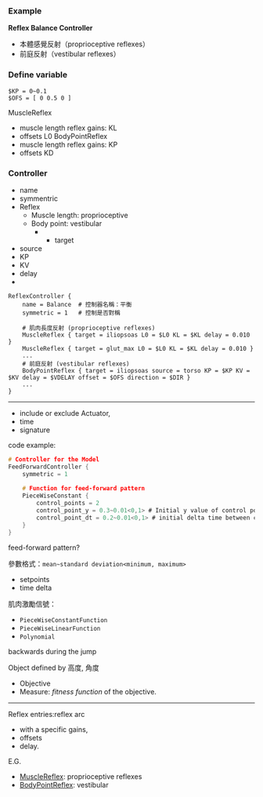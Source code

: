 ### Example
**Reflex Balance Controller**
- 本體感覺反射（proprioceptive reflexes）
- 前庭反射（vestibular reflexes）

### Define variable
```
$KP = 0~0.1
$OFS = [ 0 0.5 0 ]
```
MuscleReflex
- muscle length reflex gains: KL
- offsets L0
BodyPointReflex
- muscle length reflex gains: KP
- offsets KD
### Controller
- name
- symmentric
- Reflex
	- Muscle length: proprioceptive
	- Body point: vestibular
		- - target 
- source
- KP
- KV
- delay
- 

```
ReflexController {
	name = Balance  # 控制器名稱：平衡
	symmetric = 1   # 控制是否對稱

	# 肌肉長度反射 (proprioceptive reflexes)
	MuscleReflex { target = iliopsoas L0 = $L0 KL = $KL delay = 0.010 }
	MuscleReflex { target = glut_max L0 = $L0 KL = $KL delay = 0.010 }
	...
	# 前庭反射 (vestibular reflexes)
	BodyPointReflex { target = iliopsoas source = torso KP = $KP KV = $KV delay = $VDELAY offset = $OFS direction = $DIR }
	...
}
```

---

- include or exclude Actuator, 
- time 
- signature

code example:
```C
# Controller for the Model
FeedForwardController {
	symmetric = 1
 
	# Function for feed-forward pattern
	PieceWiseConstant {
		control_points = 2
		control_point_y = 0.3~0.01<0,1> # Initial y value of control points
		control_point_dt = 0.2~0.01<0,1> # initial delta time between control points
	}
}
```
feed-forward pattern? 


參數格式：`mean~standard deviation<minimum, maximum>`
- setpoints
- time delta

肌肉激勵信號：
- `PieceWiseConstantFunction`
- `PieceWiseLinearFunction`
- `Polynomial`

backwards during the jump

Object defined by 高度, 角度
- Objective
- Measure: _fitness function_ of the objective.

---
Reflex entries:reflex arc
- with a specific gains, 
- offsets
- delay.

E.G.
- [MuscleReflex](https://scone.software/doku.php?id=ref:muscle_reflex "ref:muscle_reflex"): proprioceptive reflexes
- [BodyPointReflex](https://scone.software/doku.php?id=ref:body_point_reflex "ref:body_point_reflex"): vestibular